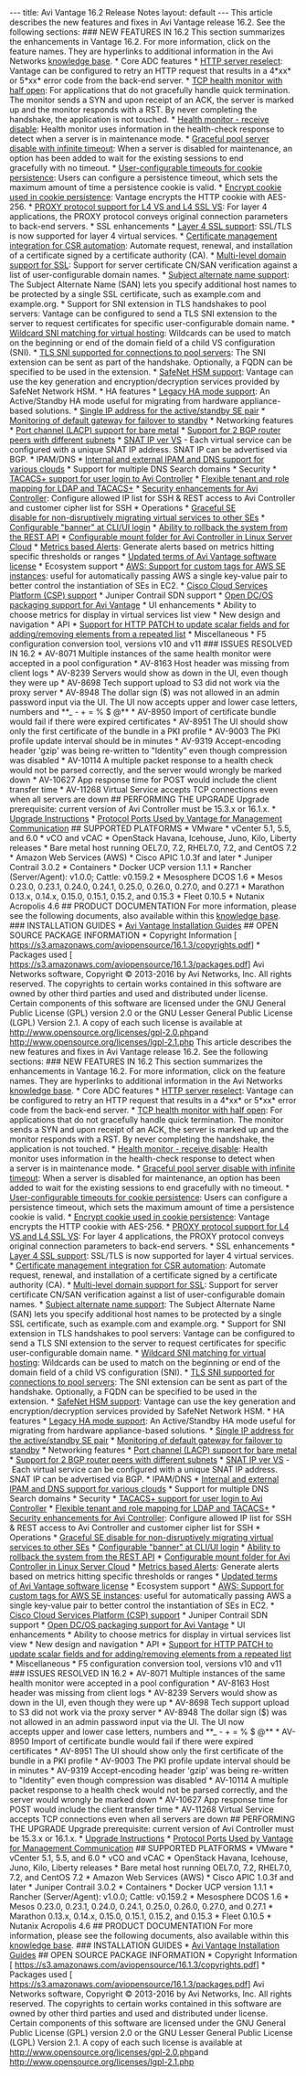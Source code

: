 <html>
 <head></head> 
 <body>
   --- title: Avi Vantage 16.2 Release Notes layout: default --- This article describes the new features&nbsp;and fixes in Avi Vantage release 16.2. See the following sections: 
  <a name="162"></a> ### NEW FEATURES&nbsp;IN 16.2 This section summarizes the enhancements in Vantage 16.2. For more information, click on the feature names. They are hyperlinks to additional information in the Avi Networks 
  <a href="/">knowledge base</a>. * Core ADC features * 
  <a href="/http-server-reselect/">HTTP server reselect</a>: Vantage&nbsp;can be configured to retry an HTTP request that results in a 4*xx* or 5*xx* error code from the back-end server. * 
  <a href="/tcp-health-monitor/">TCP health monitor with half open</a>: For applications that do not gracefully handle quick termination. The monitor sends a SYN and upon receipt of an ACK, the server is marked up and the monitor&nbsp;responds with a RST.&nbsp;By never completing the handshake, the application is not touched. * 
  <a href="/detecting-server-maintenance-mode-with-a-health-monitor/">Health monitor - receive disable</a>: Health monitor&nbsp;uses information in the health-check response to detect when a&nbsp;server is in maintenance mode. * 
  <a href="/disabling-back-end-servers-for-maintenance/">Graceful pool server disable with infinite timeout</a>:&nbsp;When a server is disabled for maintenance,&nbsp;an option has been added to wait for the existing sessions&nbsp;to end gracefully&nbsp;with no timeout. * 
  <a href="/http-cookie-persistence">User-configurable timeouts for cookie persistence</a>: Users can configure a persistence timeout, which sets the maximum amount of time a persistence cookie is valid. * 
  <a href="/http-cookie-persistence/">Encrypt cookie used in cookie persistence</a>: Vantage encrypts the HTTP cookie&nbsp;with AES-256. * 
  <a href="/proxy-protocol-support/">PROXY protocol support for L4 VS and L4 SSL VS</a>:&nbsp;For layer 4 applications, the&nbsp;PROXY&nbsp;protocol&nbsp;conveys original connection parameters to back-end servers. * SSL enhancements * 
  <a href="/layer-4-ssl-support/">Layer 4 SSL support</a>: SSL/TLS is now supported for layer 4 virtual services. * 
  <a href="/docs/latest/certificate-management-integration-for-csr-automation">Certificate management integration for CSR automation</a>: Automate request, renewal, and installation of a certificate signed by a certificate authority (CA). * 
  <a href="/multi-level-domain-support-for-ssl/">Multi-level domain support for SSL</a>: Support for server certificate CN/SAN verification against a list of user-configurable domain names. * 
  <a href="/ssl-certificates/">Subject alternate name support</a>: The Subject Alternate Name (SAN) lets you specify additional host names to be protected by a single SSL certificate, such as example.com and example.org. * Support for SNI extension in TLS handshakes to pool servers: Vantage can be configured to send a TLS SNI extension to the server to request certificates for specific user-configurable domain name. * 
  <a href="/docs/16.2.2">Wildcard SNI matching for virtual hosting</a>: Wildcards can be used to match on the beginning&nbsp;or end&nbsp;of the domain field of a child VS configuration (SNI). * 
  <a href="/support-for-sni-extension-in-tls-handshakes-to-pool-servers/">TLS SNI supported for connections to pool servers</a>: The SNI extension can be sent as part of the handshake. Optionally, a FQDN can be specified to be used in the extension. * 
  <a href="/docs/latest/avi-vantage-integration-with-safenet-network-hsm">SafeNet HSM support</a>:&nbsp;Vantage can use the key generation and encryption/decryption services provided by SafeNet Network HSM. * HA features * 
  <a href="/legacy-ha-for-avi-service-engines/">Legacy HA mode support</a>: An Active/Standby HA mode&nbsp;useful for migrating from hardware appliance-based solutions. * 
  <a href="/legacy-ha-for-avi-service-engines/">Single IP address for the active/standby SE pair</a> * 
  <a href="/gateway-monitoring-for-legacy-ha/">Monitoring of default gateway for failover to standby</a> * Networking features * 
  <a href="/port-channeling-on-linux-server-hosts-2">Port channel (LACP) support for bare metal</a> * 
  <a href="/docs/latest/bgp-support-for-virtual-services">Support for 2 BGP router peers with different subnets</a> * 
  <a href="/source-nat-for-application-identification/">SNAT IP ver VS</a> -&nbsp;Each virtual service can be configured with a unique SNAT IP address. SNAT IP can be advertised via BGP. * IPAM/DNS * 
  <a href="/vip-allocation-using-ipam-or-dns/">Internal and external IPAM and DNS support for various&nbsp;clouds</a> * Support for multiple DNS Search domains * Security * 
  <a href="/tacacs-for-avi-vantage-users">TACACS+ support for user login to Avi Controller</a> * 
  <a href="/remote-users-authen-authrz/">Flexible tenant and role mapping for LDAP and TACACS+</a> * 
  <a href="/securing-management-ip-access">Security enhancements for Avi Controller</a>:&nbsp;Configure allowed IP list for SSH &amp; REST access to Avi Controller and customer cipher list for SSH * Operations * 
  <a href="/disable-se/">Graceful SE disable&nbsp;for&nbsp;non-disruptively migrating virtual services to other SEs</a> * 
  <a href="/login-banner-and-message-of-the-day/">Configurable "banner" at&nbsp;CLI/UI login</a> * 
  <a href="/rolling-back-the-system/">Ability to rollback the system from the REST API</a> * 
  <a href="/installing-avi-vantage-for-a-linux-server-cloud-16-2">Configurable mount folder for Avi Controller in Linux Server Cloud</a> * 
  <a href="/docs/latest">Metrics based Alerts</a>: Generate alerts based on metrics hitting specific thresholds or ranges * 
  <a href="/terms-of-avi-vantage-license/">Updated terms of&nbsp;Avi Vantage software license</a> * Ecosystem support * 
  <a href="/configuring-a-tag-for-auto-created-ses-in-aws/">AWS: Support for custom tags for AWS SE instances</a>: useful for automatically passing AWS a single key-value pair to better control the instantiation of SEs in EC2. * 
  <a href="/installing-avi-vantage-for-csp-2100/">Cisco Cloud Services Platform (CSP) support</a> * Juniper Contrail SDN support * 
  <a href="/installing-avi-vantage-with-open-dcos-or-enterprise-dcos/">Open DC/OS packaging support for Avi Vantage</a> * UI enhancements * Ability to choose&nbsp;metrics for display in virtual services list view * New design and navigation * API * 
  <a href="/docs/latest">Support for HTTP PATCH to update scalar fields and for adding/removing elements from a repeated list</a> * Miscellaneous * F5 configuration conversion tool, versions v10 and v11 ### ISSUES RESOLVED IN 16.2 * AV-8071 Multiple instances of the same health monitor were accepted in a pool configuration * AV-8163 Host header was missing from client logs * AV-8239 Servers would show as down in the UI, even though they were up * AV-8698 Tech support upload to S3 did not work via the proxy server * AV-8948 The dollar sign ($) was not allowed in an&nbsp;admin password input via the UI. The UI now accepts&nbsp;upper and lower case letters, numbers and&nbsp;**_ - + = % $ @** * AV-8950 Import of certificate bundle would fail if there were expired certificates * AV-8951 The UI should show only the first certificate of the bundle in a PKI profile * AV-9003 The PKI profile update interval should be in minutes * AV-9319 Accept-encoding header 'gzip' was being re-written to "Identity” even though compression was disabled * AV-10114 A multiple packet response to a health check would not be parsed correctly, and the server would wrongly be marked down * AV-10627 App response time for POST would include&nbsp;the client transfer time * AV-11268 Virtual Service accepts TCP connections even when all servers are down 
  <a name="upgrade"></a> ## PERFORMING THE UPGRADE Upgrade prerequisite: current version of Avi Controller must be 15.3.x or 16.1.x. * 
  <a href="/2016/03/07/upgrading-the-vantage-software/">Upgrade Instructions</a> * 
  <a href="/protocol-ports-used-by-avi-vantage-for-management-communication/">Protocol Ports Used by Vantage for Management Communication</a> 
  <a name="sptdplatforms"></a> ## SUPPORTED PLATFORMS * VMware * vCenter 5.1, 5.5, and 6.0 * vCO and vCAC * OpenStack Havana, Icehouse, Juno, Kilo, Liberty releases * Bare metal host running OEL7.0, 7.2, RHEL7.0, 7.2, and CentOS 7.2 * Amazon Web Services (AWS) * Cisco APIC 1.0.3f and later * Juniper Contrail 3.0.2 * Containers * Docker UCP version 1.1.1 * Rancher (Server/Agent): v1.0.0; Cattle: v0.159.2 * Mesosphere DCOS 1.6 * Mesos 0.23.0, 0.23.1, 0.24.0, 0.24.1, 0.25.0, 0.26.0, 0.27.0, and 0.27.1 * Marathon 0.13.x, 0.14.x, 0.15.0, 0.15.1, 0.15.2, and 0.15.3 * Fleet 0.10.5 * Nutanix Acropolis 4.6 
  <a name="otherdocs"></a> ## PRODUCT DOCUMENTATION For more information, please see the following documents, also available within this 
  <a href="/">knowledge base</a>. ### INSTALLATION GUIDES * 
  <a href="/docs/installation-guides/">Avi Vantage Installation Guides</a> 
  <a name="opensourceinfo"></a> ## OPEN SOURCE PACKAGE INFORMATION * Copyright Information [ 
  <a href="https://s3.amazonaws.com/aviopensource/16.1.3/copyrights.pdf">https://s3.amazonaws.com/aviopensource/16.1.3/copyrights.pdf</a>] * Packages used [ 
  <a href="https://s3.amazonaws.com/aviopensource/16.1.3/packages.pdf">https://s3.amazonaws.com/aviopensource/16.1.3/packages.pdf</a>] Avi Networks software, Copyright © 2013-2016 by Avi Networks, Inc. All rights reserved. The copyrights to certain works contained in this software are owned by other third parties and used and distributed under license. Certain components of this software are licensed under the GNU General Public License (GPL) version 2.0 or the GNU Lesser General Public License (LGPL) Version 2.1. A copy of each such license is available at 
  <a href="http://www.opensource.org/licenses/gpl-2.0.php">http://www.opensource.org/licenses/gpl-2.0.php</a>and 
  <a href="http://www.opensource.org/licenses/lgpl-2.1.php">http://www.opensource.org/licenses/lgpl-2.1.php</a> This article describes the new features&nbsp;and fixes in Avi Vantage release 16.2. See the following sections: 
  <a name="162"></a> ### NEW FEATURES&nbsp;IN 16.2 This section summarizes the enhancements in Vantage 16.2. For more information, click on the feature names. They are hyperlinks to additional information in the Avi Networks 
  <a href="/">knowledge base</a>. * Core ADC features * 
  <a href="/http-server-reselect/">HTTP server reselect</a>: Vantage&nbsp;can be configured to retry an HTTP request that results in a 4*xx* or 5*xx* error code from the back-end server. * 
  <a href="/tcp-health-monitor/">TCP health monitor with half open</a>: For applications that do not gracefully handle quick termination. The monitor sends a SYN and upon receipt of an ACK, the server is marked up and the monitor&nbsp;responds with a RST.&nbsp;By never completing the handshake, the application is not touched. * 
  <a href="/detecting-server-maintenance-mode-with-a-health-monitor/">Health monitor - receive disable</a>: Health monitor&nbsp;uses information in the health-check response to detect when a&nbsp;server is in maintenance mode. * 
  <a href="/disabling-back-end-servers-for-maintenance/">Graceful pool server disable with infinite timeout</a>:&nbsp;When a server is disabled for maintenance,&nbsp;an option has been added to wait for the existing sessions&nbsp;to end gracefully&nbsp;with no timeout. * 
  <a href="/http-cookie-persistence">User-configurable timeouts for cookie persistence</a>: Users can configure a persistence timeout, which sets the maximum amount of time a persistence cookie is valid. * 
  <a href="/http-cookie-persistence/">Encrypt cookie used in cookie persistence</a>: Vantage encrypts the HTTP cookie&nbsp;with AES-256. * 
  <a href="/proxy-protocol-support/">PROXY protocol support for L4 VS and L4 SSL VS</a>:&nbsp;For layer 4 applications, the&nbsp;PROXY&nbsp;protocol&nbsp;conveys original connection parameters to back-end servers. * SSL enhancements * 
  <a href="/layer-4-ssl-support/">Layer 4 SSL support</a>: SSL/TLS is now supported for layer 4 virtual services. * 
  <a href="/docs/latest/certificate-management-integration-for-csr-automation">Certificate management integration for CSR automation</a>: Automate request, renewal, and installation of a certificate signed by a certificate authority (CA). * 
  <a href="/multi-level-domain-support-for-ssl/">Multi-level domain support for SSL</a>: Support for server certificate CN/SAN verification against a list of user-configurable domain names. * 
  <a href="/ssl-certificates/">Subject alternate name support</a>: The Subject Alternate Name (SAN) lets you specify additional host names to be protected by a single SSL certificate, such as example.com and example.org. * Support for SNI extension in TLS handshakes to pool servers: Vantage can be configured to send a TLS SNI extension to the server to request certificates for specific user-configurable domain name. * 
  <a href="/docs/16.2.2">Wildcard SNI matching for virtual hosting</a>: Wildcards can be used to match on the beginning&nbsp;or end&nbsp;of the domain field of a child VS configuration (SNI). * 
  <a href="/support-for-sni-extension-in-tls-handshakes-to-pool-servers/">TLS SNI supported for connections to pool servers</a>: The SNI extension can be sent as part of the handshake. Optionally, a FQDN can be specified to be used in the extension. * 
  <a href="/docs/latest/avi-vantage-integration-with-safenet-network-hsm">SafeNet HSM support</a>:&nbsp;Vantage can use the key generation and encryption/decryption services provided by SafeNet Network HSM. * HA features * 
  <a href="/legacy-ha-for-avi-service-engines/">Legacy HA mode support</a>: An Active/Standby HA mode&nbsp;useful for migrating from hardware appliance-based solutions. * 
  <a href="/legacy-ha-for-avi-service-engines/">Single IP address for the active/standby SE pair</a> * 
  <a href="/gateway-monitoring-for-legacy-ha/">Monitoring of default gateway for failover to standby</a> * Networking features * 
  <a href="/port-channeling-on-linux-server-hosts-2">Port channel (LACP) support for bare metal</a> * 
  <a href="/docs/latest/bgp-support-for-virtual-services">Support for 2 BGP router peers with different subnets</a> * 
  <a href="/source-nat-for-application-identification/">SNAT IP ver VS</a> -&nbsp;Each virtual service can be configured with a unique SNAT IP address. SNAT IP can be advertised via BGP. * IPAM/DNS * 
  <a href="/vip-allocation-using-ipam-or-dns/">Internal and external IPAM and DNS support for various&nbsp;clouds</a> * Support for multiple DNS Search domains * Security * 
  <a href="/tacacs-for-avi-vantage-users">TACACS+ support for user login to Avi Controller</a> * 
  <a href="/remote-users-authen-authrz/">Flexible tenant and role mapping for LDAP and TACACS+</a> * 
  <a href="/securing-management-ip-access">Security enhancements for Avi Controller</a>:&nbsp;Configure allowed IP list for SSH &amp; REST access to Avi Controller and customer cipher list for SSH * Operations * 
  <a href="/disable-se/">Graceful SE disable&nbsp;for&nbsp;non-disruptively migrating virtual services to other SEs</a> * 
  <a href="/login-banner-and-message-of-the-day/">Configurable "banner" at&nbsp;CLI/UI login</a> * 
  <a href="/rolling-back-the-system/">Ability to rollback the system from the REST API</a> * 
  <a href="/installing-avi-vantage-for-a-linux-server-cloud-16-2">Configurable mount folder for Avi Controller in Linux Server Cloud</a> * 
  <a href="/docs/latest">Metrics based Alerts</a>: Generate alerts based on metrics hitting specific thresholds or ranges * 
  <a href="/terms-of-avi-vantage-license/">Updated terms of&nbsp;Avi Vantage software license</a> * Ecosystem support * 
  <a href="/configuring-a-tag-for-auto-created-ses-in-aws/">AWS: Support for custom tags for AWS SE instances</a>: useful for automatically passing AWS a single key-value pair to better control the instantiation of SEs in EC2. * 
  <a href="/installing-avi-vantage-for-csp-2100/">Cisco Cloud Services Platform (CSP) support</a> * Juniper Contrail SDN support * 
  <a href="/installing-avi-vantage-with-open-dcos-or-enterprise-dcos/">Open DC/OS packaging support for Avi Vantage</a> * UI enhancements * Ability to choose&nbsp;metrics for display in virtual services list view * New design and navigation * API * 
  <a href="/docs/latest">Support for HTTP PATCH to update scalar fields and for adding/removing elements from a repeated list</a> * Miscellaneous * F5 configuration conversion tool, versions v10 and v11 ### ISSUES RESOLVED IN 16.2 * AV-8071 Multiple instances of the same health monitor were accepted in a pool configuration * AV-8163 Host header was missing from client logs * AV-8239 Servers would show as down in the UI, even though they were up * AV-8698 Tech support upload to S3 did not work via the proxy server * AV-8948 The dollar sign ($) was not allowed in an&nbsp;admin password input via the UI. The UI now accepts&nbsp;upper and lower case letters, numbers and&nbsp;**_ - + = % $ @** * AV-8950 Import of certificate bundle would fail if there were expired certificates * AV-8951 The UI should show only the first certificate of the bundle in a PKI profile * AV-9003 The PKI profile update interval should be in minutes * AV-9319 Accept-encoding header 'gzip' was being re-written to "Identity” even though compression was disabled * AV-10114 A multiple packet response to a health check would not be parsed correctly, and the server would wrongly be marked down * AV-10627 App response time for POST would include&nbsp;the client transfer time * AV-11268 Virtual Service accepts TCP connections even when all servers are down 
  <a name="upgrade"></a> ## PERFORMING THE UPGRADE Upgrade prerequisite: current version of Avi Controller must be 15.3.x or 16.1.x. * 
  <a href="/2016/03/07/upgrading-the-vantage-software/">Upgrade Instructions</a> * 
  <a href="/protocol-ports-used-by-avi-vantage-for-management-communication/">Protocol Ports Used by Vantage for Management Communication</a> 
  <a name="sptdplatforms"></a> ## SUPPORTED PLATFORMS * VMware * vCenter 5.1, 5.5, and 6.0 * vCO and vCAC * OpenStack Havana, Icehouse, Juno, Kilo, Liberty releases * Bare metal host running OEL7.0, 7.2, RHEL7.0, 7.2, and CentOS 7.2 * Amazon Web Services (AWS) * Cisco APIC 1.0.3f and later * Juniper Contrail 3.0.2 * Containers * Docker UCP version 1.1.1 * Rancher (Server/Agent): v1.0.0; Cattle: v0.159.2 * Mesosphere DCOS 1.6 * Mesos 0.23.0, 0.23.1, 0.24.0, 0.24.1, 0.25.0, 0.26.0, 0.27.0, and 0.27.1 * Marathon 0.13.x, 0.14.x, 0.15.0, 0.15.1, 0.15.2, and 0.15.3 * Fleet 0.10.5 * Nutanix Acropolis 4.6 
  <a name="otherdocs"></a> ## PRODUCT DOCUMENTATION For more information, please see the following documents, also available within this 
  <a href="/">knowledge base</a>. ### INSTALLATION GUIDES * 
  <a href="/docs/installation-guides/">Avi Vantage Installation Guides</a> 
  <a name="opensourceinfo"></a> ## OPEN SOURCE PACKAGE INFORMATION * Copyright Information [ 
  <a href="https://s3.amazonaws.com/aviopensource/16.1.3/copyrights.pdf">https://s3.amazonaws.com/aviopensource/16.1.3/copyrights.pdf</a>] * Packages used [ 
  <a href="https://s3.amazonaws.com/aviopensource/16.1.3/packages.pdf">https://s3.amazonaws.com/aviopensource/16.1.3/packages.pdf</a>] Avi Networks software, Copyright © 2013-2016 by Avi Networks, Inc. All rights reserved. The copyrights to certain works contained in this software are owned by other third parties and used and distributed under license. Certain components of this software are licensed under the GNU General Public License (GPL) version 2.0 or the GNU Lesser General Public License (LGPL) Version 2.1. A copy of each such license is available at 
  <a href="http://www.opensource.org/licenses/gpl-2.0.php">http://www.opensource.org/licenses/gpl-2.0.php</a>and 
  <a href="http://www.opensource.org/licenses/lgpl-2.1.php">http://www.opensource.org/licenses/lgpl-2.1.php</a>  
 </body>
</html>